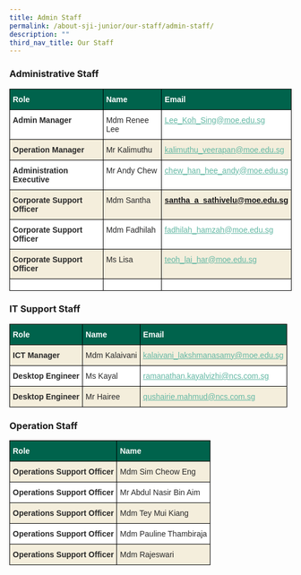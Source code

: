 ```yaml
---
title: Admin Staff
permalink: /about-sji-junior/our-staff/admin-staff/
description: ""
third_nav_title: Our Staff
---
```

### Administrative Staff

<style type="text/css">
.tg  {border-collapse:collapse;border-spacing:0;}
.tg td{border-color:black;border-style:solid;border-width:1px;font-family:Arial, sans-serif;font-size:14px;
  overflow:hidden;padding:10px 5px;word-break:normal;}
.tg th{border-color:black;border-style:solid;border-width:1px;font-family:Arial, sans-serif;font-size:14px;
  font-weight:normal;overflow:hidden;padding:10px 5px;word-break:normal;}
.tg .tg-p8fl{background-color:#F4EEDC;color:#282828;text-align:left;vertical-align:top}
.tg .tg-7zkw{background-color:#FFF;color:#282828;text-align:left;vertical-align:top}
.tg .tg-xp8p{background-color:#00634C;color:#FFF;font-weight:bold;text-align:left;vertical-align:top}
.tg .tg-v5y8{background-color:#F4EEDC;color:#282828;font-weight:bold;text-align:left;vertical-align:top}
.tg .tg-hr73{background-color:#FFF;color:#282828;font-weight:bold;text-align:left;vertical-align:top}
.tg .tg-13ls{background-color:#F4EEDC;color:#282828;font-weight:bold;text-align:left;vertical-align:middle}
.tg .tg-chzl{background-color:#FFF;color:#282828;font-weight:bold;text-align:left;vertical-align:middle}
</style>
<table class="tg">
<thead>
  <tr>
    <th class="tg-xp8p">Role</th>
    <th class="tg-xp8p">Name </th>
    <th class="tg-xp8p">Email</th>
  </tr>
</thead>
<tbody>
	  <tr>
    <td class="tg-hr73">Admin Manager</td>
    <td class="tg-7zkw"><span style="font-weight:normal">Mdm Renee Lee </span></td>
    <td class="tg-hr73"> <a href="mailto:Lee_Koh_Sing@moe.edu.sg"><span style="font-weight:400;text-decoration:underline;color:#62B7A3;background-color:transparent">Lee_Koh_Sing@moe.edu.sg</span></a></td>
  </tr>
  <tr>
    <td class="tg-v5y8">Operation Manager</td>
    <td class="tg-p8fl"><span style="font-weight:normal">Mr Kalimuthu</span></td>
    <td class="tg-v5y8"> <a href="mailto:kalimuthu_veerapan@moe.edu.sg"><span style="font-weight:400;text-decoration:underline;color:#62B7A3">kalimuthu_veerapan@moe.edu.sg</span></a>                              </td>
  </tr>
  <tr>
    <td class="tg-hr73">Administration Executive</td>
    <td class="tg-7zkw"><span style="font-weight:normal">Mr Andy Chew</span></td>
    <td class="tg-hr73"> <a href="mailto:chew_han_hee_andy@moe.edu.sg"><span style="font-weight:400;text-decoration:underline;color:#62B7A3;background-color:transparent">chew_han_hee_andy@moe.edu.sg</span></a></td>
  </tr>
  <tr>
    <td class="tg-v5y8">Corporate Support Officer</td>
    <td class="tg-p8fl"><span style="font-weight:normal">Mdm Santha</span></td>
    <td class="tg-v5y8"> <a href="mailto:santha_a_sathivelu@moe.edu.sg"><span style="background-color:transparent">santha_a_sathivelu@moe.edu.sg</span></a></td>
  </tr>
  <tr>
    <td class="tg-hr73">Corporate Support Officer</td>
    <td class="tg-7zkw"><span style="font-weight:400">Mdm Fadhilah</span></td>
    <td class="tg-hr73"> <a href="mailto:fadhilah_hamzah@moe.edu.sg"><span style="font-weight:400;text-decoration:underline;color:#62B7A3;background-color:transparent">fadhilah_hamzah@moe.edu.sg</span></a></td>
  </tr>
  <tr>
    <td class="tg-13ls"><span style="color:#282828;background-color:#F4EEDC">Corporate Support Officer</span></td>
    <td class="tg-p8fl"><span style="font-weight:normal">Ms Lisa</span></td>
    <td class="tg-v5y8"> <a href="mailto:teoh_lai_har@moe.edu.sg"><span style="font-weight:400;text-decoration:underline;color:#62B7A3">teoh_lai_har@moe.edu.sg</span></a></td>
  </tr>
  <tr>
    <td class="tg-chzl"><span style="color:#282828;background-color:#FFF"> </span></td>
    <td class="tg-chzl"><span style="color:#282828;background-color:#FFF"> </span></td>
    <td class="tg-chzl"><span style="color:#282828;background-color:#FFF"> </span></td>
  </tr>
</tbody>
</table>

### IT Support Staff

<style type="text/css">
.tg  {border-collapse:collapse;border-spacing:0;}
.tg td{border-color:black;border-style:solid;border-width:1px;font-family:Arial, sans-serif;font-size:14px;
 overflow:hidden;padding:10px 5px;word-break:normal;}
.tg th{border-color:black;border-style:solid;border-width:1px;font-family:Arial, sans-serif;font-size:14px;
  font-weight:normal;overflow:hidden;padding:10px 5px;word-break:normal;}
.tg .tg-axsl{background-color:#FFF;color:#62B7A3;text-align:left;text-decoration:underline;vertical-align:top}
.tg .tg-p8fl{background-color:#F4EEDC;color:#282828;text-align:left;vertical-align:top}
.tg .tg-psre{background-color:#F4EEDC;color:#62B7A3;text-align:left;text-decoration:underline;vertical-align:top}
.tg .tg-7zkw{background-color:#FFF;color:#282828;text-align:left;vertical-align:top}
.tg .tg-xp8p{background-color:#00634C;color:#FFF;font-weight:bold;text-align:left;vertical-align:top}
.tg .tg-v5y8{background-color:#F4EEDC;color:#282828;font-weight:bold;text-align:left;vertical-align:top}
.tg .tg-d3as{background-color:#F4EEDC;color:#62B7A3;text-align:center;text-decoration:underline;vertical-align:top}
.tg .tg-hr73{background-color:#FFF;color:#282828;font-weight:bold;text-align:left;vertical-align:top}
.tg .tg-13ls{background-color:#F4EEDC;color:#282828;font-weight:bold;text-align:left;vertical-align:middle}
</style>
<table class="tg">
<thead>
  <tr>
    <th class="tg-xp8p">Role</th>
    <th class="tg-xp8p">Name </th>
    <th class="tg-xp8p">Email</th>
  </tr>
</thead>
<tbody>
  <tr>
    <td class="tg-v5y8">ICT Manager</td>
    <td class="tg-p8fl"><span style="font-weight:normal">Mdm Kalaivani</span></td>
    <td class="tg-d3as"><a href="mailto:kalaivani_lakshmanasamy@moe.edu.sg"><span style="font-weight:400;text-decoration:underline;color:#62B7A3">kalaivani_lakshmanasamy@moe.edu.sg</span></a></td>
  </tr>
  <tr>
    <td class="tg-hr73">Desktop Engineer</td>
    <td class="tg-7zkw"><span style="font-weight:normal">Ms Kayal</span></td>
    <td class="tg-axsl"><a href="mailto:ramanathan.kayalvizhi@ncs.com.sg"><span style="font-weight:400;text-decoration:underline;color:#62B7A3">ramanathan.kayalvizhi@ncs.com.sg</span></a>                      </td>
  </tr>
  <tr>
    <td class="tg-13ls"><span style="color:#282828;background-color:#F4EEDC">Desktop Engineer</span></td>
    <td class="tg-p8fl"><span style="font-weight:normal">Mr Hairee</span></td>
    <td class="tg-psre"><a href="mailto:qushairie.mahmud@ncs.com.sg"><span style="font-weight:400;text-decoration:underline;color:#62B7A3">qushairie.mahmud@ncs.com.sg</span></a></td>
  </tr>
</tbody>
</table>

### Operation Staff

<style type="text/css">
.tg  {border-collapse:collapse;border-spacing:0;}
.tg td{border-color:black;border-style:solid;border-width:1px;font-family:Arial, sans-serif;font-size:14px;
  overflow:hidden;padding:10px 5px;word-break:normal;}
.tg th{border-color:black;border-style:solid;border-width:1px;font-family:Arial, sans-serif;font-size:14px;
  font-weight:normal;overflow:hidden;padding:10px 5px;word-break:normal;}
.tg .tg-p8fl{background-color:#F4EEDC;color:#282828;text-align:left;vertical-align:top}
.tg .tg-7zkw{background-color:#FFF;color:#282828;text-align:left;vertical-align:top}
.tg .tg-xp8p{background-color:#00634C;color:#FFF;font-weight:bold;text-align:left;vertical-align:top}
.tg .tg-13ls{background-color:#F4EEDC;color:#282828;font-weight:bold;text-align:left;vertical-align:middle}
.tg .tg-chzl{background-color:#FFF;color:#282828;font-weight:bold;text-align:left;vertical-align:middle}
</style>
<table class="tg">
<thead>
  <tr>
    <th class="tg-xp8p">Role</th>
    <th class="tg-xp8p">Name </th>
  </tr>
</thead>
<tbody>
  <tr>
    <td class="tg-13ls"><span style="color:#282828;background-color:#F4EEDC">Operations Support Officer</span></td>
    <td class="tg-p8fl"><span style="font-weight:normal">Mdm Sim Cheow Eng</span></td>
  </tr>
  <tr>
    <td class="tg-chzl"><span style="color:#282828;background-color:#FFF">Operations Support Officer</span></td>
    <td class="tg-7zkw"><span style="font-weight:normal">Mr Abdul Nasir Bin Aim</span></td>
  </tr>
  <tr>
    <td class="tg-13ls"><span style="color:#282828;background-color:#F4EEDC">Operations Support Officer</span></td>
    <td class="tg-p8fl"><span style="font-weight:normal">Mdm Tey Mui Kiang</span></td>
  </tr>
  <tr>
    <td class="tg-chzl"><span style="color:#282828;background-color:#FFF">Operations Support Officer</span></td>
    <td class="tg-7zkw"><span style="font-weight:normal">Mdm Pauline Thambiraja</span>	</td>
  </tr>
  <tr>
    <td class="tg-13ls"><span style="color:#282828;background-color:#F4EEDC">Operations Support Officer</span></td>
    <td class="tg-p8fl"><span style="font-weight:normal">Mdm Rajeswari</span></td>
  </tr>
</tbody>
</table>
